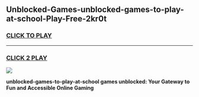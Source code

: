 
## Unblocked-Games-unblocked-games-to-play-at-school-Play-Free-2kr0t
<h3>
<a href="https://premium76.site?title=unblocked-games-to-play-at-school&ref=21A">CLICK TO PLAY</a></h3>
<hr>

<h3>
<a href="https://premium76.site?title=unblocked-games-to-play-at-school&ref=21A">CLICK 2 PLAY</a>
  
</h3>

<a href="https://premium76.site?title=unblocked-games-to-play-at-school&ref=21A"><img src="https://clearcache.store/games.png"></a>


**unblocked-games-to-play-at-school games unblocked: Your Gateway to Fun and Accessible Online Gaming**
